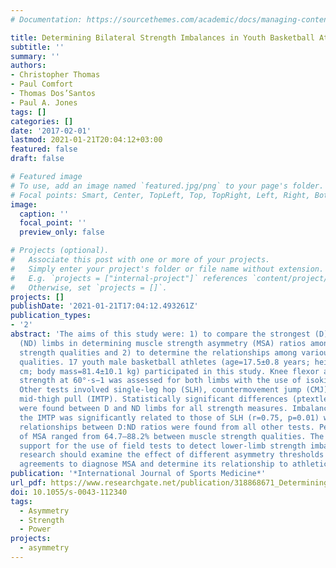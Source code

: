 ```yaml
---
# Documentation: https://sourcethemes.com/academic/docs/managing-content/

title: Determining Bilateral Strength Imbalances in Youth Basketball Athletes
subtitle: ''
summary: ''
authors:
- Christopher Thomas
- Paul Comfort
- Thomas Dos’Santos
- Paul A. Jones
tags: []
categories: []
date: '2017-02-01'
lastmod: 2021-01-21T20:04:12+03:00
featured: false
draft: false

# Featured image
# To use, add an image named `featured.jpg/png` to your page's folder.
# Focal points: Smart, Center, TopLeft, Top, TopRight, Left, Right, BottomLeft, Bottom, BottomRight.
image:
  caption: ''
  focal_point: ''
  preview_only: false

# Projects (optional).
#   Associate this post with one or more of your projects.
#   Simply enter your project's folder or file name without extension.
#   E.g. `projects = ["internal-project"]` references `content/project/deep-learning/index.md`.
#   Otherwise, set `projects = []`.
projects: []
publishDate: '2021-01-21T17:04:12.493261Z'
publication_types:
- '2'
abstract: 'The aims of this study were: 1) to compare the strongest (D) and weakest
  (ND) limbs in determining muscle strength asymmetry (MSA) ratios among various muscle
  strength qualities and 2) to determine the relationships among various muscle strength
  qualities. 17 youth male basketball athletes (age=17.5±0.8 years; height=187.1±9.4
  cm; body mass=81.4±10.1 kg) participated in this study. Knee flexor and extensor
  strength at 60°·s−1 was assessed for both limbs with the use of isokinetic dynamometry.
  Other tests involved single-leg hop (SLH), countermovement jump (CMJ) and isometric
  mid-thigh pull (IMTP). Statistically significant differences (ptextless0.05; d=0.40-0.98)
  were found between D and ND limbs for all strength measures. Imbalance ratio of
  the IMTP was significantly related to those of SLH (r=0.75, p=0.01) whereas no significant
  relationships between D:ND ratios were found from all other tests. Percentage agreements
  of MSA ranged from 64.7–88.2% between muscle strength qualities. The findings provide
  support for the use of field tests to detect lower-limb strength imbalances. Future
  research should examine the effect of different asymmetry thresholds on percentage
  agreements to diagnose MSA and determine its relationship to athletic performance.'
publication: '*International Journal of Sports Medicine*'
url_pdf: https://www.researchgate.net/publication/318868671_Determining_Bilateral_Strength_Imbalances_in_Youth_Basketball_Athletes?_sg=jUaujGgRs4squjC29NH-K_tRBzpRHrJfDIrxUu2t9pqL89KxNVpSgfXPI1pDl69GYRx4A7V23pHKTj033vZiWor2n74pG5w934CXlUNr.AlhIHIr1Xj7L9XTyVbM931ndCb0IDt3MVDywnWdKiQT3451npMR7-OQWMI3bSnEHE8CGFEwh4QBstgB_oyocOg
doi: 10.1055/s-0043-112340
tags:
  - Asymmetry
  - Strength
  - Power
projects:
  - asymmetry
---
```

